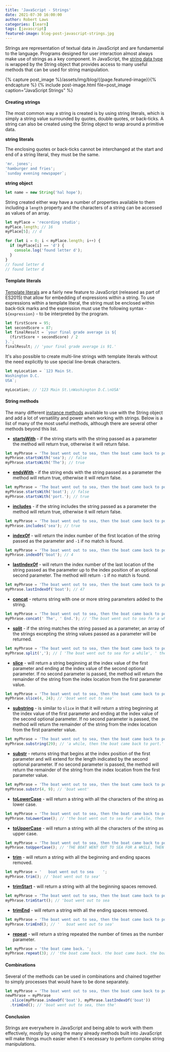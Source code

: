 ```yaml
---
title: 'JavaScript - Strings'
date: 2021-07-30 16:00:00
author: Robert Laws
categories: [learn]
tags: [javascript]
featured-image: blog-post-javascript-strings.jpg
---
```


Strings are representation of textual data in JavaScript and are fundamental to the language. Programs designed for user interaction almost always make use of strings as a key component.<!-- more --> In JavaScript, the [string data type](https://developer.mozilla.org/en-US/docs/Web/JavaScript/Reference/Global_Objects/String) is wrapped by the String object that provides access to many useful methods that can be used for string manipulation.

{% capture post_image %}/assets/img/blog/{{page.featured-image}}{% endcapture %}
{% include post-image.html file=post_image caption="JavaScript Strings" %}

#### Creating strings

The most common way a string is created is by using string literals, which is simply a string value surrounded by quotes, double quotes, or back-ticks. A string can also be created using the String object to wrap around a primitive data.

**string literals**

The enclosing quotes or back-ticks cannot be interchanged at the start and end of a string literal, they must be the same.

```javascript
'mr. jones';
'hamburger and fries';
`sunday evening newspaper`;
```

**string object**

```javascript
let name = new String('hal hope');
```

String created either way have a number of properties available to them including a `length` property and the characters of a string can be accessed as values of an array.

```javascript
let myPlace = 'recording studio';
myPlace.length; // 16
myPlace[5]; // d

for (let i = 0; i < myPlace.length; i++) {
  if (myPlace[i] == 'd') {
    console.log('found letter d');
  }
}
// found letter d
// found letter d
```

#### Template literals

[Template literals](https://developer.mozilla.org/en-US/docs/Web/JavaScript/Reference/Template_literals) are a fairly new feature to JavaScript (released as part of ES2015) that allow for embedding of expressions within a string. To use expressions within a template literal, the string must be enclosed within back-tick marks and the expression must use the following syntax - `${expression}` - to be interpreted by the program.

```javascript
let firstScore = 95;
let secondScore = 87;
let finalResult = `your final grade average is ${
  (firstScore + secondScore) / 2
}.`;
finalResult; // 'your final grade average is 91.'
```

It's also possible to create multi-line strings with template literals without the need explicitly to use special line-break characters.

```javascript
let myLocation = `123 Main St.
Washington D.C.
USA`;

myLocation; // '123 Main St.\nWashington D.C.\nUSA'
```

#### String methods

The many different [instance methods](https://developer.mozilla.org/en-US/docs/Web/JavaScript/Reference/Global_Objects/String#instance_methods) available to use with the String object and add a lot of versatility and power when working with strings. Below is a list of many of the most useful methods, although there are several other methods beyond this list.

- **[startsWith](https://developer.mozilla.org/en-US/docs/Web/JavaScript/Reference/Global_Objects/String/startsWith)** - if the string starts with the string passed as a parameter the method will return true, otherwise it will return false.

```javascript
let myPhrase = 'The boat went out to sea, then the boat came back to port.';
myPhrase.startsWith('sea'); // false
myPhrase.startsWith('The'); // true
```

- **[endsWith](https://developer.mozilla.org/en-US/docs/Web/JavaScript/Reference/Global_Objects/String/endsWith)** - if the string ends with the string passed as a parameter the method will return true, otherwise it will return false.

```javascript
let myPhrase = 'The boat went out to sea, then the boat came back to port.';
myPhrase.startsWith('boat'); // false
myPhrase.startsWith('port.'); // true
```

- **[includes](https://developer.mozilla.org/en-US/docs/Web/JavaScript/Reference/Global_Objects/String/includes)** - if the string includes the string passed as a parameter the method will return true, otherwise it will return false.

```javascript
let myPhrase = 'The boat went out to sea, then the boat came back to port.';
myPhrase.includes('sea'); // true
```

- **[indexOf](https://developer.mozilla.org/en-US/docs/Web/JavaScript/Reference/Global_Objects/String/indexOf)** - will return the index number of the first location of the string passed as the parameter and `-1` if no match is found.

```javascript
let myPhrase = 'The boat went out to sea, then the boat came back to port.';
myPhrase.indexOf('boat'); // 4
```

- **[lastIndexOf]()** - will return the index number of the last location of the string passed as the parameter up to the index position of an optional second parameter. The method will return `-1` if no match is found.

```javascript
let myPhrase = 'The boat went out to sea, then the boat came back to port.';
myPhrase.lastIndexOf('boat'); // 47
```

- **[concat](https://developer.mozilla.org/en-US/docs/Web/JavaScript/Reference/Global_Objects/String/concat)** - returns string with one or more string parameters added to the string.

```javascript
let myPhrase = 'The boat went out to sea, then the boat came back to port.';
myPhrase.concat(' The', ' End.'); // 'The boat went out to sea for a while, then the boat came back to port. The End.'
```

- **[split](https://developer.mozilla.org/en-US/docs/Web/JavaScript/Reference/Global_Objects/String/split)** - if the string matches the string passed as a parameter, an array of the strings excepting the string values passed as a parameter will be returned.

```javascript
let myPhrase = 'The boat went out to sea, then the boat came back to port.';
myPhrase.split(','); // [ 'The boat went out to sea for a while', ' then the boat came back to port.' ];
```

- **[slice](https://developer.mozilla.org/en-US/docs/Web/JavaScript/Reference/Global_Objects/String/slice)** - will return a string beginning at the index value of the first parameter and ending at the index value of the second optional parameter. If no second parameter is passed, the method will return the remainder of the string from the index location from the first parameter value.

```javascript
let myPhrase = 'The boat went out to sea, then the boat came back to port.';
myPhrase.slice(4, 24); // 'boat went out to sea'
```

- **[substring](https://developer.mozilla.org/en-US/docs/Web/JavaScript/Reference/Global_Objects/String/substring)** - is similar to `slice` in that it will return a string beginning at the index value of the first parameter and ending at the index value of the second optional parameter. If no second parameter is passed, the method will return the remainder of the string from the index location from the first parameter value.

```javascript
let myPhrase = 'The boat went out to sea, then the boat came back to port.';
myPhrase.substring(29); // 'a while, then the boat came back to port.'
```

- **[substr](https://developer.mozilla.org/en-US/docs/Web/JavaScript/Reference/Global_Objects/String/substr)** - returns string that begins at the index position of the first parameter and will extend for the length indicated by the second optional parameter. If no second parameter is passed, the method will return the remainder of the string from the index location from the first parameter value.

```javascript
let myPhrase = 'The boat went out to sea, then the boat came back to port.';
myPhrase.substr(4, 9); // 'boat went'
```

- **[toLowerCase](https://developer.mozilla.org/en-US/docs/Web/JavaScript/Reference/Global_Objects/String/toLowerCase)** - will return a string with all the characters of the string as lower case.

```javascript
let myPhrase = 'The boat went out to sea, then the boat came back to port.';
myPhrase.toLowerCase(); // 'the boat went out to sea for a while, then the boat came back to port.'
```

- **[toUpperCase](https://developer.mozilla.org/en-US/docs/Web/JavaScript/Reference/Global_Objects/String/toUpperCase)** - will return a string with all the characters of the string as upper case.

```javascript
let myPhrase = 'The boat went out to sea, then the boat came back to port.';
myPhrase.toUpperCase(); // 'THE BOAT WENT OUT TO SEA FOR A WHILE, THEN THE BOAT CAME BACK TO PORT.'
```

- **[trim](https://developer.mozilla.org/en-US/docs/Web/JavaScript/Reference/Global_Objects/String/Trim)** - will return a string with all the beginning and ending spaces removed.

```javascript
let myPhrase = '   boat went out to sea    ';
myPhrase.trim(); // 'boat went out to sea'
```

- **[trimStart]()** - will return a string with all the beginning spaces removed.

```javascript
let myPhrase = 'The boat went out to sea, then the boat came back to port.';
myPhrase.trimStart(); // 'boat went out to sea    '
```

- **[trimEnd]()** - will return a string with all the ending spaces removed.

```javascript
let myPhrase = 'The boat went out to sea, then the boat came back to port.';
myPhrase.trimEnd(); // '   boat went out to sea'
```

- **[repeat](https://developer.mozilla.org/en-US/docs/Web/JavaScript/Reference/Global_Objects/String/repeat)** - will return a string repeated the number of times as the number parameter.

```javascript
let myPhrase = 'the boat came back. ';
myPhrase.repeat(3); // 'the boat came back. the boat came back. the boat came back. '
```

#### Combinations

Several of the methods can be used in combinations and chained together to simply processes that would have to be done separately.

```javascript
let myPhrase = 'The boat went out to sea, then the boat came back to port.';
newPhrase = myPhrase
  .slice(myPhrase.indexOf('boat'), myPhrase.lastIndexOf('boat'))
  .trimEnd(); // 'boat went out to sea, then the'
```

#### Conclusion

Strings are everywhere in JavaScript and being able to work with them effectively, mostly by using the many already methods built into JavaScript will make things much easier when it's necessary to perform complex string manipulations.
